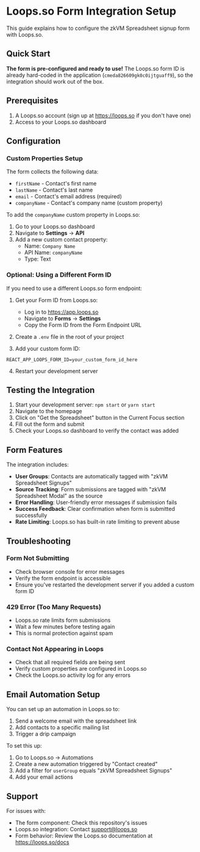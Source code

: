 # Loops.so Form Integration Setup

This guide explains how to configure the zkVM Spreadsheet signup form with Loops.so.

## Quick Start

**The form is pre-configured and ready to use!** The Loops.so form ID is already hard-coded in the application (`cmeda826609gk0c0ijtguaff9`), so the integration should work out of the box.

## Prerequisites

1. A Loops.so account (sign up at https://loops.so if you don't have one)
2. Access to your Loops.so dashboard

## Configuration

### Custom Properties Setup

The form collects the following data:
- `firstName` - Contact's first name
- `lastName` - Contact's last name  
- `email` - Contact's email address (required)
- `companyName` - Contact's company name (custom property)

To add the `companyName` custom property in Loops.so:

1. Go to your Loops.so dashboard
2. Navigate to **Settings** → **API**
3. Add a new custom contact property:
   - Name: `Company Name`
   - API Name: `companyName`
   - Type: Text

### Optional: Using a Different Form ID

If you need to use a different Loops.so form endpoint:

1. Get your Form ID from Loops.so:
   - Log in to https://app.loops.so
   - Navigate to **Forms** → **Settings**
   - Copy the Form ID from the Form Endpoint URL

2. Create a `.env` file in the root of your project
3. Add your custom form ID:

```env
REACT_APP_LOOPS_FORM_ID=your_custom_form_id_here
```

4. Restart your development server

## Testing the Integration

1. Start your development server: `npm start` or `yarn start`
2. Navigate to the homepage
3. Click on "Get the Spreadsheet" button in the Current Focus section
4. Fill out the form and submit
5. Check your Loops.so dashboard to verify the contact was added

## Form Features

The integration includes:
- **User Groups**: Contacts are automatically tagged with "zkVM Spreadsheet Signups"
- **Source Tracking**: Form submissions are tagged with "zkVM Spreadsheet Modal" as the source
- **Error Handling**: User-friendly error messages if submission fails
- **Success Feedback**: Clear confirmation when form is submitted successfully
- **Rate Limiting**: Loops.so has built-in rate limiting to prevent abuse

## Troubleshooting

### Form Not Submitting
- Check browser console for error messages
- Verify the form endpoint is accessible
- Ensure you've restarted the development server if you added a custom form ID

### 429 Error (Too Many Requests)
- Loops.so rate limits form submissions
- Wait a few minutes before testing again
- This is normal protection against spam

### Contact Not Appearing in Loops
- Check that all required fields are being sent
- Verify custom properties are configured in Loops.so
- Check the Loops.so activity log for any errors

## Email Automation Setup

You can set up an automation in Loops.so to:
1. Send a welcome email with the spreadsheet link
2. Add contacts to a specific mailing list
3. Trigger a drip campaign

To set this up:
1. Go to Loops.so → Automations
2. Create a new automation triggered by "Contact created"
3. Add a filter for `userGroup` equals "zkVM Spreadsheet Signups"
4. Add your email actions

## Support

For issues with:
- The form component: Check this repository's issues
- Loops.so integration: Contact support@loops.so
- Form behavior: Review the Loops.so documentation at https://loops.so/docs 
